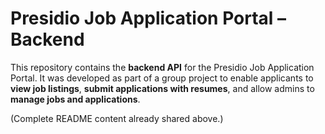# Presidio Job Application Portal – Backend

This repository contains the **backend API** for the Presidio Job Application Portal. It was developed as part of a group project to enable applicants to **view job listings**, **submit applications with resumes**, and allow admins to **manage jobs and applications**.

(Complete README content already shared above.)
